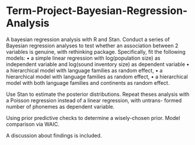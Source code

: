# Term-Project-Bayesian-Regression-Analysis
A bayesian regression analysis with R and Stan.
Conduct a series of Bayesian regression analyses to test whether an association between 2 variables is genuine, with rethinking package.
 Specifically, fit the following models:
• a simple linear regression with log(population size) as independent variable and log(sound inventory size) as dependent variable
• a hierarchical model with language families as random effect,
• a hierarchical model with language families as random effect,
• a hierarchical model with both language families and continents as random effect.

Use Stan to estimate the posterior distributions.
Repeat theses analysis with a Poisson regression instead of a linear regression, with untrans- formed number of phonemes as dependent variable.

Using prior predictive checks to determine a wisely-chosen prior.
Model comparison via WAIC.

A discussion about findings is included.
